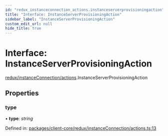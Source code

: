 ```yaml
---
id: "redux_instanceconnection_actions.instanceserverprovisioningaction"
title: "Interface: InstanceServerProvisioningAction"
sidebar_label: "InstanceServerProvisioningAction"
custom_edit_url: null
hide_title: true
---
```


# Interface: InstanceServerProvisioningAction

[redux/instanceConnection/actions](../modules/redux_instanceconnection_actions.md).InstanceServerProvisioningAction

## Properties

### type

• **type**: *string*

Defined in: [packages/client-core/redux/instanceConnection/actions.ts:13](https://github.com/xr3ngine/xr3ngine/blob/66a84a950/packages/client-core/redux/instanceConnection/actions.ts#L13)
